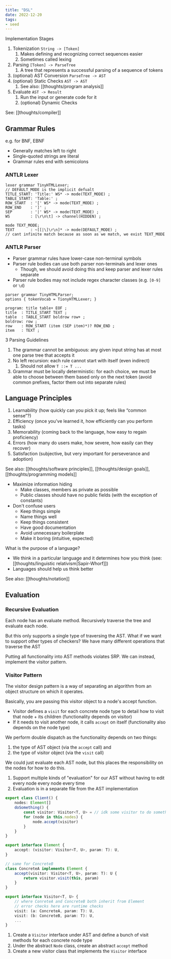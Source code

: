 ```yaml
---
title: "DSL"
date: 2022-12-20
tags:
- seed
---
```


Implementation Stages
1. Tokenization `String -> [Token]`
	1. Makes defining and recognizing correct sequences easier
	2. Sometimes called lexing
2. Parsing `[Token] -> ParseTree`
	1. A tree that represents a successful parsing of a sequence of tokens
3. (optional) AST Conversion `ParseTree -> AST`
4. (optional) Static Checks `AST -> AST`
	1. See also: [[thoughts/program analysis]]
5. Evaluate `AST -> Result`
	1. Run the input or generate code for it
	2. (optional) Dynamic Checks

See: [[thoughts/compiler]]

## Grammar Rules
e.g. for BNF, EBNF

- Generally matches left to right
- Single-quoted strings are literal
- Grammar rules end with semicolons

### ANTLR Lexer
```antlr
lexer grammar TinyHTMLLexer;
// DEFAULT_MODE is the implicit defualt
TITLE_START: 'Title:' WS* -> mode(TEXT_MODE) ;
TABLE_START: 'Table:' ;
ROW_START  : '[' WS* -> mode(TEXT_MODE) ;
ROW_END    : ']' ;
SEP        : '|' WS* -> mode(TEXT_MODE) ;
WS         : [\r\n\t] -> channel(HIDDEN) ;

mode TEXT_MODE;
TEXT       : ~[[|\]\r\n]* -> mode(DEFAULT_MODE) ;
// cant infinite match because as soon as we match, we exist TEXT_MODE
```

### ANTLR Parser
- Parser grammar rules have lower-case non-terminal symbols
- Parser rule bodies can use both parser non-terminals and lexer ones
	- Though, we should avoid doing this and keep parser and lexer rules separate
- Parser rule bodies may not include regex character classes (e.g. `[0-9]` or `\d`)

```antlr
parser grammar TinyHTMLParser;
options { tokenVocab = TionyHTMLLexer; }

program: title table+ EOF ;
title  : TITLE_START TEXT ;
table  : TABLE_START boldrow row+ ;
boldrow: row ;
row    : ROW_START (item (SEP item)*)? ROW_END ;
item   : TEXT ;
```

3 Parsing Guidelines
1. The grammar cannot be ambiguous: any given input string has at most one parse tree that accepts it
2. No left recursion: each rule cannot start with itself (even indirect)
	1. Should not allow `T ::= T ...`
3. Grammar must be locally deterministic: for each choice, we must be able to choose between them based only on the next token (avoid common prefixes, factor them out into separate rules)

## Language Principles
1.  Learnability (how quickly can you pick it up; feels like “common sense”?)
2.  Efficiency (once you’ve learned it, how efficiently can you perform tasks)
3.  Memorability (coming back to the language, how easy to regain proficiency)
4.  Errors (how many do users make, how severe, how easily can they recover)
5.  Satisfaction (subjective, but very important for perseverance and adoption)

See also: [[thoughts/software principles]], [[thoughts/design goals]], [[thoughts/programming models]]

- Maximize information hiding
	- Make classes, members as private as possible
	- Public classes should have no public fields (with the exception of constants)
- Don't confuse users
	- Keep things simple
	- Name things well
	- Keep things consistent
	- Have good documentation
	- Avoid unnecessary boilerplate
	- Make it boring (intuitive, expected)

What is the purpose of a language?
- We think in a particular language and it determines how you think (see: [[thoughts/linguistic relativism|Sapir-Whorf]])
- Languages should help us think better

See also: [[thoughts/notation]]

## Evaluation
### Recursive Evaluation
Each node has an evaluate method. Recursively traverse the tree and evaluate each node.

But this only supports a single type of traversing the AST. What if we want to support other types of checkers? We have many different operations that traverse the AST

Putting all functionality into AST methods violates SRP. We can instead, implement the visitor pattern.

### Visitor Pattern
The visitor design pattern is a way of separating an algorithm from an object structure on which it operates.

Basically, you are passing this visitor object to a node's accept function.
- Visitor defines a `visit` for each concrete node type to detail how to visit that node + its children (functionality depends on visitor)
- If it needs to visit another node, it calls `accept` on itself (functionality also depends on the node type)

We perform double dispatch as the functionality depends on two things:
1. the type of AST object (via the `accept` call) and
2. the type of visitor object (via the `visit` call)

We could just evaluate each AST node, but this places the responsibility on the nodes for how to do this.

1. Support multiple kinds of "evaluation" for our AST without having to edit every node every node every time
2. Evaluation is in a separate file from the AST implementation

```typescript
export class Client() {
	nodes: Element[]
	doSomething() {
		const visitor: Visitor<T, U> = // idk some visitor to do something
		for (node in this.nodes) {
			node.accept(visitor)
		}
	}
}

export interface Element {
	accept: (visitor: Visitor<T, U>, param: T): U,
}

// same for ConcreteB
class ConcreteA implements Element {
	accept(visitor: Visitor<T, U>, param: T): U {
		return visitor.visit(this, param)
	}
}

export interface Visitor<T, U> {
	// where ConreteA and ConcreteB both inherit from Element
	// error checks here are runtime checks
	visit: (a: ConcreteA, param: T): U,
	visit: (b: ConcreteB, param: T): U,
	...
}
```

1. Create a `Visitor` interface under AST and define a bunch of visit methods for each concrete node type
2. Under the abstract `Node` class, create an abstract `accept` method
3. Create a new visitor class that implements the `Visitor` interface
